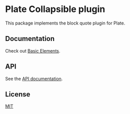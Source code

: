 # Plate Collapsible plugin

This package implements the block quote plugin for Plate.

## Documentation

Check out
[Basic Elements](https://plate.udecode.io/docs/plugins/basic-elements).

## API

See the [API documentation](https://plate-api.udecode.io/globals.html).

## License

[MIT](../../../LICENSE)
